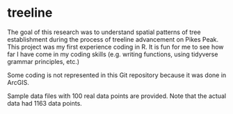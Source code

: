 # treeline

The goal of this research was to understand spatial patterns of tree establishment during the process of treeline advancement on Pikes Peak. This project was my first experience coding in R. It is fun for me to see how far I have come in my coding skills (e.g. writing functions, using tidyverse grammar principles, etc.)

Some coding is not represented in this Git repository because it was done in ArcGIS. 

Sample data files with 100 real data points are provided. Note that the actual data had 1163 data points.
